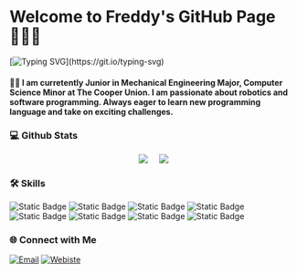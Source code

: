 # Welcome to Freddy's GitHub Page 🧑🏼‍💻

[![Typing SVG](https://readme-typing-svg.demolab.com/?color=AC93F7&lines=Welcome+to+Freddy's+GitHub+Page💻;Hello,+I'm+Freddy👋;Ambitious+Software+Developer🌟;Mechanical+Engineer🧑‍🔧;)](https://git.io/typing-svg)

#### 👋🏻 I am curretently Junior in Mechanical Engineering Major, Computer Science Minor at The Cooper Union. I am passionate about robotics and software programming. Always eager to learn new programming language and take on exciting challenges.

### 💻 Github Stats
<div align="center">
  
  <img align="top" src="https://github-readme-stats.vercel.app/api?username=freddyhong&theme=blue-green"/>
  &nbsp;
  &nbsp;
  <img align="top" src="https://github-readme-stats.vercel.app/api/top-langs/?username=freddyhong&theme=blue-green"/>
</div>

### 🛠 Skills

![Static Badge](https://img.shields.io/badge/Next.js-000?logo=nextdotjs&logoColor=fff&style=for-the-badge)
![Static Badge](https://img.shields.io/badge/React_Native-20232A?style=for-the-badge&logo=react&logoColor=61DAFB)
![Static Badge](https://img.shields.io/badge/Tailwind_CSS-38B2AC?style=for-the-badge&logo=tailwind-css&logoColor=white)
![Static Badge](https://img.shields.io/badge/typescript-%23007ACC.svg?style=for-the-badge&logo=typescript&logoColor=white)
![Static Badge](https://img.shields.io/badge/React-20232A?style=for-the-badge&logo=react&logoColor=61DAFB)
![Static Badge](https://img.shields.io/badge/HTML5-E34F26?style=for-the-badge&logo=html5&logoColor=white)
![Static Badge](https://img.shields.io/badge/CSS3-1572B6?style=for-the-badge&logo=css3&logoColor=white)
![Static Badge](https://img.shields.io/badge/Python-3776AB?style=for-the-badge&logo=python&logoColor=white)


### 🌐 Connect with Me

[![Email](https://img.shields.io/badge/Email-EA4335?style=for-the-badge&logo=gmail&logoColor=white)](mailto:wghong22@gmail.com)
[![Webiste](https://img.shields.io/badge/website-000000?style=for-the-badge&logo=About.me&logoColor=white)](https://freddyhong.github.io/Personal-Website/)
